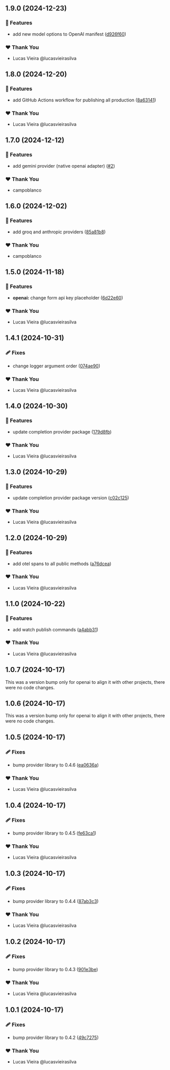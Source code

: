 ## 1.9.0 (2024-12-23)

### 🚀 Features

- add new model options to OpenAI manifest ([d926f60](https://github.com/vm-x-ai/vm-x-ai-providers/commit/d926f60))

### ❤️ Thank You

- Lucas Vieira @lucasvieirasilva

## 1.8.0 (2024-12-20)

### 🚀 Features

- add GitHub Actions workflow for publishing all production ([8a63141](https://github.com/vm-x-ai/vm-x-ai-providers/commit/8a63141))

### ❤️ Thank You

- Lucas Vieira @lucasvieirasilva

## 1.7.0 (2024-12-12)

### 🚀 Features

- add gemini provider (native openai adapter) ([#2](https://github.com/vm-x-ai/vm-x-ai-providers/pull/2))

### ❤️ Thank You

- campoblanco

## 1.6.0 (2024-12-02)

### 🚀 Features

- add groq and anthropic providers ([85a81b8](https://github.com/vm-x-ai/vm-x-ai-providers/commit/85a81b8))

### ❤️ Thank You

- campoblanco

## 1.5.0 (2024-11-18)

### 🚀 Features

- **openai:** change form api key placeholder ([6d22e60](https://github.com/vm-x-ai/vm-x-ai-providers/commit/6d22e60))

### ❤️ Thank You

- Lucas Vieira @lucasvieirasilva

## 1.4.1 (2024-10-31)

### 🩹 Fixes

- change logger argument order ([074ae90](https://github.com/vm-x-ai/vm-x-ai-providers/commit/074ae90))

### ❤️ Thank You

- Lucas Vieira @lucasvieirasilva

## 1.4.0 (2024-10-30)

### 🚀 Features

- update completion provider package ([179d8fb](https://github.com/vm-x-ai/vm-x-ai-providers/commit/179d8fb))

### ❤️ Thank You

- Lucas Vieira @lucasvieirasilva

## 1.3.0 (2024-10-29)

### 🚀 Features

- update completion provider package version ([c02c125](https://github.com/vm-x-ai/vm-x-ai-providers/commit/c02c125))

### ❤️ Thank You

- Lucas Vieira @lucasvieirasilva

## 1.2.0 (2024-10-29)

### 🚀 Features

- add otel spans to all public methods ([a76dcea](https://github.com/vm-x-ai/vm-x-ai-providers/commit/a76dcea))

### ❤️ Thank You

- Lucas Vieira @lucasvieirasilva

## 1.1.0 (2024-10-22)

### 🚀 Features

- add watch publish commands ([a4abb31](https://github.com/vm-x-ai/vm-x-ai-providers/commit/a4abb31))

### ❤️ Thank You

- Lucas Vieira @lucasvieirasilva

## 1.0.7 (2024-10-17)

This was a version bump only for openai to align it with other projects, there were no code changes.

## 1.0.6 (2024-10-17)

This was a version bump only for openai to align it with other projects, there were no code changes.

## 1.0.5 (2024-10-17)

### 🩹 Fixes

- bump provider library to 0.4.6 ([ea0636a](https://github.com/vm-x-ai/vm-x-ai-providers/commit/ea0636a))

### ❤️ Thank You

- Lucas Vieira @lucasvieirasilva

## 1.0.4 (2024-10-17)

### 🩹 Fixes

- bump provider library to 0.4.5 ([fe63ca1](https://github.com/vm-x-ai/vm-x-ai-providers/commit/fe63ca1))

### ❤️ Thank You

- Lucas Vieira @lucasvieirasilva

## 1.0.3 (2024-10-17)

### 🩹 Fixes

- bump provider library to 0.4.4 ([87ab3c3](https://github.com/vm-x-ai/vm-x-ai-providers/commit/87ab3c3))

### ❤️ Thank You

- Lucas Vieira @lucasvieirasilva

## 1.0.2 (2024-10-17)

### 🩹 Fixes

- bump provider library to 0.4.3 ([901e3be](https://github.com/vm-x-ai/vm-x-ai-providers/commit/901e3be))

### ❤️ Thank You

- Lucas Vieira @lucasvieirasilva

## 1.0.1 (2024-10-17)

### 🩹 Fixes

- bump provider library to 0.4.2 ([49c7275](https://github.com/vm-x-ai/vm-x-ai-providers/commit/49c7275))

### ❤️ Thank You

- Lucas Vieira @lucasvieirasilva
